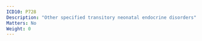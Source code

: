 ```yaml
---
ICD10: P728
Description: "Other specified transitory neonatal endocrine disorders"
Matters: No
Weight: 0
---
```

